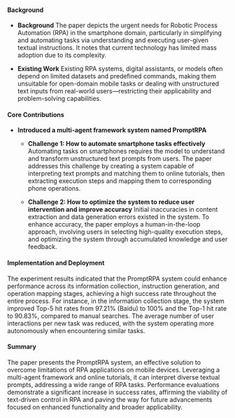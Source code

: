 #### Background
- **Background**
The paper depicts the urgent needs for Robotic Process Automation (RPA) in the smartphone domain, particularly in simplifying and automating tasks via understanding and executing user-given textual instructions. It notes that current technology has limited mass adoption due to its complexity.

- **Existing Work**
Existing RPA systems, digital assistants, or models often depend on limited datasets and predefined commands, making them unsuitable for open-domain mobile tasks or dealing with unstructured text inputs from real-world users—restricting their applicability and problem-solving capabilities.

#### Core Contributions
- **Introduced a multi-agent framework system named PromptRPA**
    - **Challenge 1: How to automate smartphone tasks effectively**
        Automating tasks on smartphones requires the model to understand and transform unstructured text prompts from users. The paper addresses this challenge by creating a system capable of interpreting text prompts and matching them to online tutorials, then extracting execution steps and mapping them to corresponding phone operations.

    - **Challenge 2: How to optimize the system to reduce user intervention and improve accuracy**
        Initial inaccuracies in content extraction and data generation errors existed in the system. To enhance accuracy, the paper employs a human-in-the-loop approach, involving users in selecting high-quality execution steps, and optimizing the system through accumulated knowledge and user feedback.

#### Implementation and Deployment
The experiment results indicated that the PromptRPA system could enhance performance across its information collection, instruction generation, and operation mapping stages, achieving a high success rate throughout the entire process. For instance, in the information collection stage, the system improved Top-5 hit rates from 97.21% (Baidu) to 100% and the Top-1 hit rate to 90.83%, compared to manual searches. The average number of user interactions per new task was reduced, with the system operating more autonomously when encountering similar tasks.

#### Summary
The paper presents the PromptRPA system, an effective solution to overcome limitations of RPA applications on mobile devices. Leveraging a multi-agent framework and online tutorials, it can interpret diverse textual prompts, addressing a wide range of RPA tasks. Performance evaluations demonstrate a significant increase in success rates, affirming the viability of text-driven control in RPA and paving the way for future advancements focused on enhanced functionality and broader applicability.